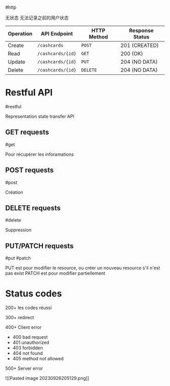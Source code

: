 #http

无状态
无法记录之前的用户状态


| Operation | API Endpoint      | HTTP Method | Response Status |
| --------- | ----------------- | ----------- | --------------- |
| Create    | `/cashcards`      | `POST`      | 201 (CREATED)   |
| Read      | `/cashcards/{id}` | `GET`       | 200 (OK)        |
| Update    | `/cashcards/{id}` | `PUT`       | 204 (NO DATA)   |
| Delete    | `/cashcards/{id}` | `DELETE`    | 204 (NO DATA)   |

# Restful API
#restful

Representation state transfer API

## GET requests
#get

Pour récupérer les inforamations

## POST requests
#post

Création

## DELETE requests
#delete

Suppression

## PUT/PATCH requests
#put #patch

PUT est pour modifier le resource, ou créer un nouveau resource s'il n'est pas exist
PATCH est pour modifier partiellement

# Status codes

200+ les codes réussi

300+ redirect

400+ Client error
- 400 bad request
- 401 unauthorized
- 403 forbidden
- 404 not found
- 405 method not allowed

500+ Server error

![[Pasted image 20230926205129.png]]